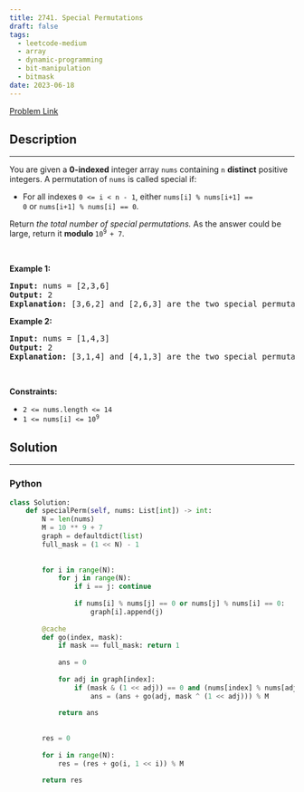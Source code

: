 ```yaml
---
title: 2741. Special Permutations
draft: false
tags: 
  - leetcode-medium
  - array
  - dynamic-programming
  - bit-manipulation
  - bitmask
date: 2023-06-18
---
```


[Problem Link](https://leetcode.com/problems/special-permutations/)

## Description

---
<p>You are given a&nbsp;<strong>0-indexed</strong>&nbsp;integer array&nbsp;<code>nums</code>&nbsp;containing&nbsp;<code>n</code>&nbsp;<strong>distinct</strong> positive integers. A permutation of&nbsp;<code>nums</code>&nbsp;is called special if:</p>

<ul>
	<li>For all indexes&nbsp;<code>0 &lt;= i &lt; n - 1</code>, either&nbsp;<code>nums[i] % nums[i+1] == 0</code>&nbsp;or&nbsp;<code>nums[i+1] % nums[i] == 0</code>.</li>
</ul>

<p>Return&nbsp;<em>the total number of special permutations.&nbsp;</em>As the answer could be large, return it&nbsp;<strong>modulo&nbsp;</strong><code>10<sup>9&nbsp;</sup>+ 7</code>.</p>

<p>&nbsp;</p>
<p><strong class="example">Example 1:</strong></p>

<pre>
<strong>Input:</strong> nums = [2,3,6]
<strong>Output:</strong> 2
<strong>Explanation:</strong> [3,6,2] and [2,6,3] are the two special permutations of nums.
</pre>

<p><strong class="example">Example 2:</strong></p>

<pre>
<strong>Input:</strong> nums = [1,4,3]
<strong>Output:</strong> 2
<strong>Explanation:</strong> [3,1,4] and [4,1,3] are the two special permutations of nums.
</pre>

<p>&nbsp;</p>
<p><strong>Constraints:</strong></p>

<ul>
	<li><code>2 &lt;= nums.length &lt;= 14</code></li>
	<li><code>1 &lt;= nums[i] &lt;= 10<sup>9</sup></code></li>
</ul>


## Solution

---
### Python
``` py title='special-permutations'
class Solution:
    def specialPerm(self, nums: List[int]) -> int:
        N = len(nums)
        M = 10 ** 9 + 7
        graph = defaultdict(list)
        full_mask = (1 << N) - 1
        
        
        for i in range(N):
            for j in range(N):
                if i == j: continue
                
                if nums[i] % nums[j] == 0 or nums[j] % nums[i] == 0:
                    graph[i].append(j)
        
        @cache
        def go(index, mask):
            if mask == full_mask: return 1
            
            ans = 0
            
            for adj in graph[index]:
                if (mask & (1 << adj)) == 0 and (nums[index] % nums[adj] == 0 or nums[adj] % nums[index] == 0):
                    ans = (ans + go(adj, mask ^ (1 << adj))) % M
            
            return ans
                    
        
        res = 0
        
        for i in range(N):
            res = (res + go(i, 1 << i)) % M
        
        return res
```


